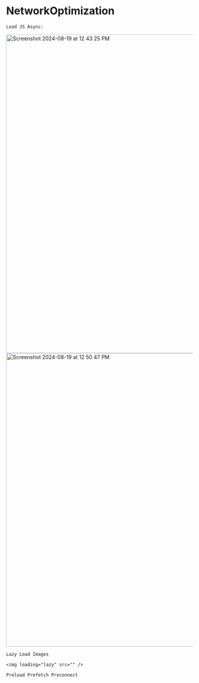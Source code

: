 # NetworkOptimization

```
Load JS Async:
```

<img width="859" alt="Screenshot 2024-08-19 at 12 43 25 PM" src="https://github.com/user-attachments/assets/fca92874-4920-4e0e-a8f8-be728e506b4a">

<img width="791" alt="Screenshot 2024-08-19 at 12 50 47 PM" src="https://github.com/user-attachments/assets/7f10e57d-38a9-48ab-848b-73889f3331ea">

```
Lazy Load Images

<img loading="lazy" src="" />
```

```
Preload Prefetch Preconnect


```
